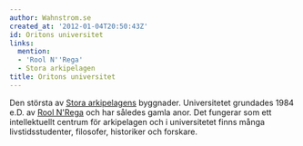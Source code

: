 ```yaml
---
author: Wahnstrom.se
created_at: '2012-01-04T20:50:43Z'
id: Oritons universitet
links:
  mention:
  - 'Rool N''Rega'
  - Stora arkipelagen
title: Oritons universitet
---
```


Den största av [Stora arkipelagens] byggnader. Universitetet grundades 1984 e.D. av [Rool N'Rega]
och har således gamla anor. Det fungerar som ett intellektuellt centrum för arkipelagen och i
universitetet finns många livstidsstudenter, filosofer, historiker och forskare.

  [Stora arkipelagens]: Stora_arkipelagen
  [Rool N'Rega]: Rool_NRega